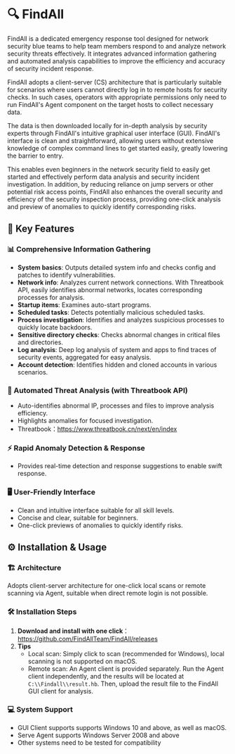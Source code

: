 <h1>🔍 FindAll</h1>
  <p>
FindAll is a dedicated emergency response tool designed for network security blue teams to help team members respond to and analyze network security threats effectively. It integrates advanced information gathering and automated analysis capabilities to improve the efficiency and accuracy of security incident response.

FindAll adopts a client-server (CS) architecture that is particularly suitable for scenarios where users cannot directly log in to remote hosts for security checks. In such cases, operators with appropriate permissions only need to run FindAll's Agent component on the target hosts to collect necessary data.

The data is then downloaded locally for in-depth analysis by security experts through FindAll's intuitive graphical user interface (GUI). FindAll's interface is clean and straightforward, allowing users without extensive knowledge of complex command lines to get started easily, greatly lowering the barrier to entry.

This enables even beginners in the network security field to easily get started and effectively perform data analysis and security incident investigation. In addition, by reducing reliance on jump servers or other potential risk access points, FindAll also enhances the overall security and efficiency of the security inspection process, providing one-click analysis and preview of anomalies to quickly identify corresponding risks.
  </p>
 
## 🌟 Key Features

### 📊 Comprehensive Information Gathering

- **System basics**: Outputs detailed system info and checks config and patches to identify vulnerabilities.
- **Network info**: Analyzes current network connections. With Threatbook API, easily identifies abnormal networks, locates corresponding processes for analysis.
- **Startup items**: Examines auto-start programs.
- **Scheduled tasks**: Detects potentially malicious scheduled tasks.
- **Process investigation**: Identifies and analyzes suspicious processes to quickly locate backdoors.
- **Sensitive directory checks**: Checks abnormal changes in critical files and directories.
- **Log analysis**: Deep log analysis of system and apps to find traces of security events, aggregated for easy analysis.
- **Account detection**: Identifies hidden and cloned accounts in various scenarios.

### 🤖 Automated Threat Analysis (with Threatbook API)

- Auto-identifies abnormal IP, processes and files to improve analysis efficiency.
- Highlights anomalies for focused investigation.
- Threatbook：https://www.threatbook.cn/next/en/index

### ⚡ Rapid Anomaly Detection & Response

- Provides real-time detection and response suggestions to enable swift response.

### 🖥️ User-Friendly Interface

- Clean and intuitive interface suitable for all skill levels.
- Concise and clear, suitable for beginners.
- One-click previews of anomalies to quickly identify risks.

## ⚙️ Installation & Usage

### 🏗 Architecture

Adopts client-server architecture for one-click local scans or remote scanning via Agent, suitable when direct remote login is not possible.

### 🛠 Installation Steps

1. **Download and install with one click**：https://github.com/FindAllTeam/FindAll/releases
2. **Tips**
   - Local scan: Simply click to scan (recommended for Windows), local scanning is not supported on macOS.
   - Remote scan: An Agent client is provided separately. Run the Agent client independently, and the results will be located at `C:\\Findall\\result.hb`. Then, upload the result file to the FindAll GUI client for analysis.

### 💻 System Support

- GUI Client supports supports Windows 10 and above, as well as macOS.
- Serve Agent supports Windows Server 2008 and above
- Other systems need to be tested for compatibility

